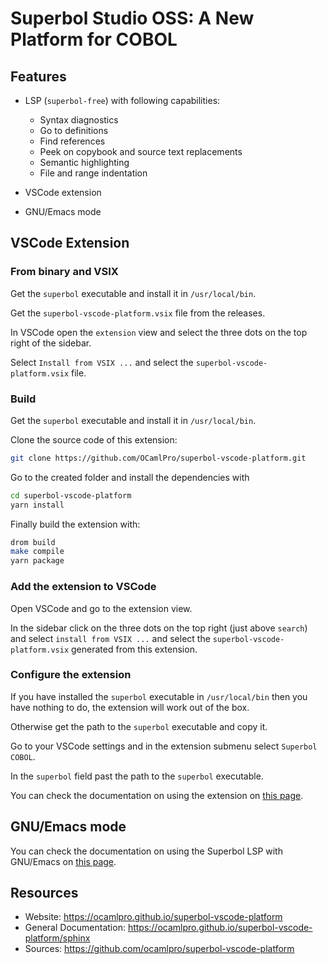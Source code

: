 # Superbol Studio OSS: A New Platform for COBOL

## Features

* LSP (`superbol-free`) with following capabilities:
    * Syntax diagnostics
    * Go to definitions
    * Find references
    * Peek on copybook and source text replacements
    * Semantic highlighting
    * File and range indentation

* VSCode extension

* GNU/Emacs mode

## VSCode Extension

### From binary and VSIX

Get the `superbol` executable and install it in `/usr/local/bin`.

Get the `superbol-vscode-platform.vsix` file from the releases.

In VSCode open the `extension` view and select the three dots on the top right of the sidebar.

Select `Install from VSIX ...` and select the `superbol-vscode-platform.vsix` file.

### Build

Get the `superbol` executable and install it in `/usr/local/bin`.

Clone the source code of this extension:
```bash
git clone https://github.com/OCamlPro/superbol-vscode-platform.git
```

Go to the created folder and install the dependencies with
```bash
cd superbol-vscode-platform
yarn install
```

Finally build the extension with:
```bash
drom build
make compile
yarn package
```

### Add the extension to VSCode

Open VSCode and go to the extension view.

In the sidebar click on the three dots on the top right (just above `search`) and select
`install from VSIX ...` and select the `superbol-vscode-platform.vsix` generated from
this extension.

### Configure the extension

If you have installed the `superbol` executable in `/usr/local/bin` then you have nothing to do,
the extension will work out of the box.

Otherwise get the path to the `superbol` executable and copy it.

Go to your VSCode settings and in the extension submenu select `Superbol COBOL`.

In the `superbol` field past the path to the `superbol` executable.

You can check the documentation on using the extension on [this page](https://ocamlpro.github.io/superbol-vscode-platform/sphinx).

## GNU/Emacs mode

You can check the documentation on using the Superbol LSP with GNU/Emacs on [this page](https://ocamlpro.github.io/superbol-vscode-platform/sphinx/emacs.html).

## Resources

* Website: https://ocamlpro.github.io/superbol-vscode-platform
* General Documentation: https://ocamlpro.github.io/superbol-vscode-platform/sphinx
* Sources: https://github.com/ocamlpro/superbol-vscode-platform


